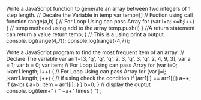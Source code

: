 Write a JavaScript function to generate an array between two integers of 1 step length.
// Decalre the Variable in temp
var temp=[]
// Fuction using call 
function range(a,b)
{
// For Loop Using can pass Array 
  for (var i=a;i<=b;i++)
  {
// temp metheod using add to the array
  temp.push(i)
}
//A return statement can return a value
return temp;
}
// This is a using print a output
console.log(range(4,7));
console.log(range(-4,7));

Write a JavaScript program to find the most frequent item of an array.
// Declare The variable
var arr1=[3, 'q', 'q', 'q', 2, 3, 'q', 3, 'q', 2, 4, 9, 3];
var a = 1;
var b = 0;
var item;
// For Loop Using can pass Array
for (var i=0; i<arr1.length; i++)
{
//  For Loop Using can pass Array
      for (var j=i; j<arr1.length; j++)
        {
          // if using check the condition 
                if (arr1[i] == arr1[j])
                 a++;
                if (a<b)
                {
                  a=b; 
                  item = arr1[i];
                }
        }
        b=0;
}
// display the ouptut 
console.log(item+" ( " +a+" times ) ") ;

